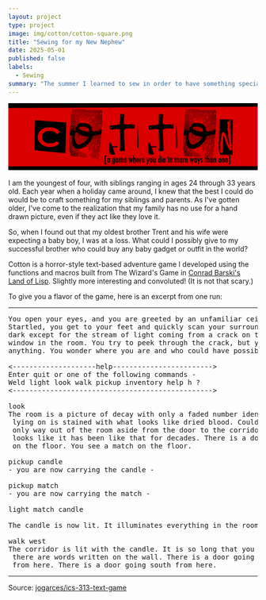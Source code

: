 ```yaml
---
layout: project
type: project
image: img/cotton/cotton-square.png
title: "Sewing for my New Nephew"
date: 2025-05-01
published: false
labels:
  - Sewing
summary: "The summer I learned to sew in order to have something special for my new nephew."
---
```


<img class="img-fluid" src="../img/cotton/cotton-header.png">

I am the youngest of four, with siblings ranging in ages 24 through 33 years old. Each year when a holiday came around, I knew that the best I could do would be to craft something for my siblings and parents. As I've gotten older, I've come to the realization that my family has no use for a hand drawn picture, even if they act like they love it.

So, when I found out that my oldest brother Trent and his wife were expecting a baby boy, I was at a loss. What could I possibly give to my successful brother who could buy any baby gadget or outfit in the world? 


Cotton is a horror-style text-based adventure game I developed using the functions and macros built from The Wizard's Game in [Conrad Barski's Land of Lisp](http://landoflisp.com/). Slightly more interesting and convoluted! (It is not that scary.)

To give you a flavor of the game, here is an excerpt from one run:

<hr>

<pre>
You open your eyes, and you are greeted by an unfamiliar ceiling.
Startled, you get to your feet and quickly scan your surroundings. It's
dark except for the stream of light coming from a crack on the only boarded
window in the room. You try to peek through the crack, but you cannot see
anything. You wonder where you are and who could have possibly brought you here.

<--------------------help------------------------>
Enter quit or one of the following commands -
Weld light look walk pickup inventory help h ?
<------------------------------------------------>

look
The room is a picture of decay with only a faded number identifying it as room-4. The bed you were
 lying on is stained with what looks like dried blood. Could it be your blood? No - it is not. The
 only way out of the room aside from the door to the corridor is a window that is boarded shut. It
 looks like it has been like that for decades. There is a door going west from here. You see a candle
 on the floor. You see a match on the floor.

pickup candle
- you are now carrying the candle -

pickup match
- you are now carrying the match -

light match candle

The candle is now lit. It illuminates everything in the room.

walk west
The corridor is lit with the candle. It is so long that you cannot see to the end. You notice that
 there are words written on the wall. There is a door going east from here. There is a way going north
 from here. There is a door going south from here.
</pre>

<hr>

Source: <a href="https://github.com/jogarces/ics-313-text-game"><i class="large github icon "></i>jogarces/ics-313-text-game</a>
